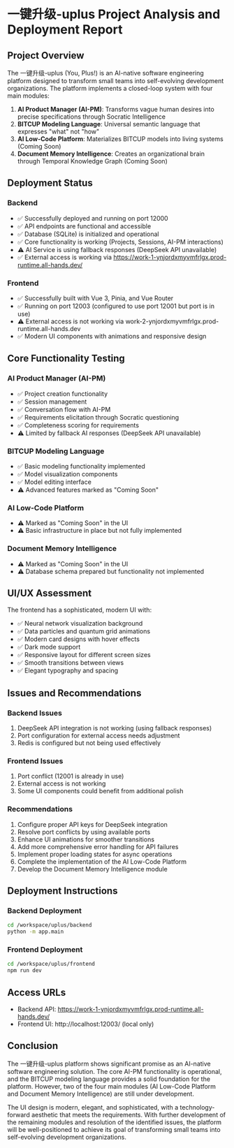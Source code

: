 # 一键升级-uplus Project Analysis and Deployment Report

## Project Overview

The 一键升级-uplus (You, Plus!) is an AI-native software engineering platform designed to transform small teams into self-evolving development organizations. The platform implements a closed-loop system with four main modules:

1. **AI Product Manager (AI-PM)**: Transforms vague human desires into precise specifications through Socratic Intelligence
2. **BITCUP Modeling Language**: Universal semantic language that expresses "what" not "how"
3. **AI Low-Code Platform**: Materializes BITCUP models into living systems (Coming Soon)
4. **Document Memory Intelligence**: Creates an organizational brain through Temporal Knowledge Graph (Coming Soon)

## Deployment Status

### Backend
- ✅ Successfully deployed and running on port 12000
- ✅ API endpoints are functional and accessible
- ✅ Database (SQLite) is initialized and operational
- ✅ Core functionality is working (Projects, Sessions, AI-PM interactions)
- ⚠️ AI Service is using fallback responses (DeepSeek API unavailable)
- ✅ External access is working via https://work-1-ynjordxmyvmfrlgx.prod-runtime.all-hands.dev/

### Frontend
- ✅ Successfully built with Vue 3, Pinia, and Vue Router
- ✅ Running on port 12003 (configured to use port 12001 but port is in use)
- ⚠️ External access is not working via work-2-ynjordxmyvmfrlgx.prod-runtime.all-hands.dev
- ✅ Modern UI components with animations and responsive design

## Core Functionality Testing

### AI Product Manager (AI-PM)
- ✅ Project creation functionality
- ✅ Session management
- ✅ Conversation flow with AI-PM
- ✅ Requirements elicitation through Socratic questioning
- ✅ Completeness scoring for requirements
- ⚠️ Limited by fallback AI responses (DeepSeek API unavailable)

### BITCUP Modeling Language
- ✅ Basic modeling functionality implemented
- ✅ Model visualization components
- ✅ Model editing interface
- ⚠️ Advanced features marked as "Coming Soon"

### AI Low-Code Platform
- ⚠️ Marked as "Coming Soon" in the UI
- ⚠️ Basic infrastructure in place but not fully implemented

### Document Memory Intelligence
- ⚠️ Marked as "Coming Soon" in the UI
- ⚠️ Database schema prepared but functionality not implemented

## UI/UX Assessment

The frontend has a sophisticated, modern UI with:
- ✅ Neural network visualization background
- ✅ Data particles and quantum grid animations
- ✅ Modern card designs with hover effects
- ✅ Dark mode support
- ✅ Responsive layout for different screen sizes
- ✅ Smooth transitions between views
- ✅ Elegant typography and spacing

## Issues and Recommendations

### Backend Issues
1. DeepSeek API integration is not working (using fallback responses)
2. Port configuration for external access needs adjustment
3. Redis is configured but not being used effectively

### Frontend Issues
1. Port conflict (12001 is already in use)
2. External access is not working
3. Some UI components could benefit from additional polish

### Recommendations
1. Configure proper API keys for DeepSeek integration
2. Resolve port conflicts by using available ports
3. Enhance UI animations for smoother transitions
4. Add more comprehensive error handling for API failures
5. Implement proper loading states for async operations
6. Complete the implementation of the AI Low-Code Platform
7. Develop the Document Memory Intelligence module

## Deployment Instructions

### Backend Deployment
```bash
cd /workspace/uplus/backend
python -m app.main
```

### Frontend Deployment
```bash
cd /workspace/uplus/frontend
npm run dev
```

## Access URLs
- Backend API: https://work-1-ynjordxmyvmfrlgx.prod-runtime.all-hands.dev/
- Frontend UI: http://localhost:12003/ (local only)

## Conclusion

The 一键升级-uplus platform shows significant promise as an AI-native software engineering solution. The core AI-PM functionality is operational, and the BITCUP modeling language provides a solid foundation for the platform. However, two of the four main modules (AI Low-Code Platform and Document Memory Intelligence) are still under development.

The UI design is modern, elegant, and sophisticated, with a technology-forward aesthetic that meets the requirements. With further development of the remaining modules and resolution of the identified issues, the platform will be well-positioned to achieve its goal of transforming small teams into self-evolving development organizations.